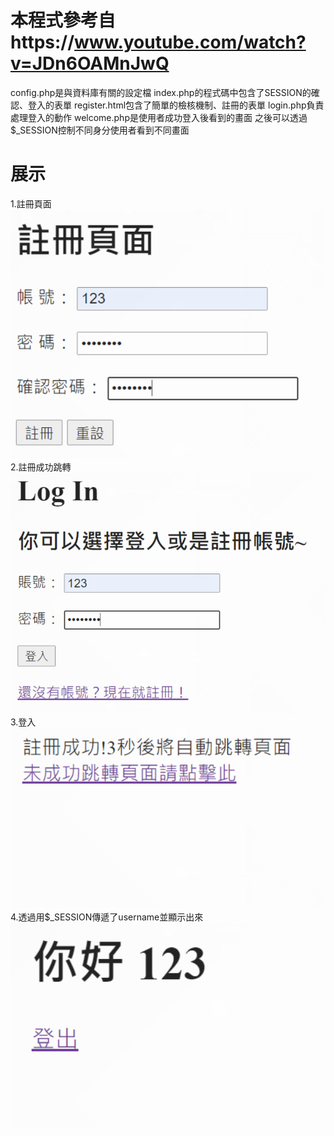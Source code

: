 # 本程式參考自https://www.youtube.com/watch?v=JDn6OAMnJwQ
config.php是與資料庫有關的設定檔
index.php的程式碼中包含了SESSION的確認、登入的表單
register.html包含了簡單的檢核機制、註冊的表單
login.php負責處理登入的動作
welcome.php是使用者成功登入後看到的畫面
之後可以透過$_SESSION控制不同身分使用者看到不同畫面
# 展示
1.註冊頁面
![image](https://github.com/yuanxiii/ws111a/blob/main/%E8%9E%A2%E5%B9%95%E6%93%B7%E5%8F%96%E7%95%AB%E9%9D%A2%202023-01-06%20155111.png)
2.註冊成功跳轉
![image](https://github.com/yuanxiii/ws111a/blob/main/%E8%9E%A2%E5%B9%95%E6%93%B7%E5%8F%96%E7%95%AB%E9%9D%A2%202023-01-06%20155127.png)
3.登入
![image](https://github.com/yuanxiii/ws111a/blob/main/%E8%9E%A2%E5%B9%95%E6%93%B7%E5%8F%96%E7%95%AB%E9%9D%A2%202023-01-06%20155141.png)
4.透過用$_SESSION傳遞了username並顯示出來
![image](https://github.com/yuanxiii/ws111a/blob/main/%E8%9E%A2%E5%B9%95%E6%93%B7%E5%8F%96%E7%95%AB%E9%9D%A2%202023-01-06%20155154.png)
